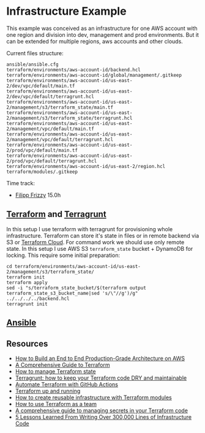 # Infrastructure Example
This example was conceived as an infrastructure for one AWS account with one region and division into dev, management and prod environments.
But it can be extended for multiple regions, aws accounts and other clouds.

Current files structure:
```
ansible/ansible.cfg
terraform/environments/aws-account-id/backend.hcl
terraform/environments/aws-account-id/global/management/.gitkeep
terraform/environments/aws-account-id/us-east-2/dev/vpc/default/main.tf
terraform/environments/aws-account-id/us-east-2/dev/vpc/default/terragrunt.hcl
terraform/environments/aws-account-id/us-east-2/management/s3/terraform_state/main.tf
terraform/environments/aws-account-id/us-east-2/management/s3/terraform_state/terragrunt.hcl
terraform/environments/aws-account-id/us-east-2/management/vpc/default/main.tf
terraform/environments/aws-account-id/us-east-2/management/vpc/default/terragrunt.hcl
terraform/environments/aws-account-id/us-east-2/prod/vpc/default/main.tf
terraform/environments/aws-account-id/us-east-2/prod/vpc/default/terragrunt.hcl
terraform/environments/aws-account-id/us-east-2/region.hcl
terraform/modules/.gitkeep
```

Time track:
- [Filipp Frizzy](https://github.com/Friz-zy/) 15.0h

## [Terraform](https://www.terraform.io/) and [Terragrunt](https://terragrunt.gruntwork.io)
In this setup I use terraform with terragrunt for provisioning whole infrastructure.
Terraform can store it's state in files or in remote backend via S3 or [Terraform Cloud](https://cloud.hashicorp.com/products/terraform).
For command work we should use only remote state. In this setup I use AWS S3 `terraform_state` bucket + DynamoDB for locking.
This require some initial preparation:
```
cd terraform/environments/aws-account-id/us-east-2/management/s3/terraform_state/
terraform init
terraform apply
sed -i "s/terraform_state_bucket/$(terraform output terraform_state_s3_bucket_name|sed 's/\"//g')/g" ../../../../backend.hcl
terragrunt init
```

## [Ansible](https://www.ansible.com/)

## Resources
* [How to Build an End to End Production-Grade Architecture on AWS](https://blog.gruntwork.io/how-to-build-an-end-to-end-production-grade-architecture-on-aws-part-1-eae8eeb41fec#eb3a)
* [A Comprehensive Guide to Terraform](https://blog.gruntwork.io/a-comprehensive-guide-to-terraform-b3d32832baca#.b6sun4nkn)
* [How to manage Terraform state](https://blog.gruntwork.io/how-to-manage-terraform-state-28f5697e68fa#.r6xdvtxqe)
* [Terragrunt: how to keep your Terraform code DRY and maintainable](https://blog.gruntwork.io/terragrunt-how-to-keep-your-terraform-code-dry-and-maintainable-f61ae06959d8)
* [Automate Terraform with GitHub Actions](https://developer.hashicorp.com/terraform/tutorials/automation/github-actions)
* [Terraform up and running](https://github.com/brikis98/terraform-up-and-running-code/)
* [How to create reusable infrastructure with Terraform modules](https://blog.gruntwork.io/how-to-create-reusable-infrastructure-with-terraform-modules-25526d65f73d)
* [How to use Terraform as a team](https://blog.gruntwork.io/how-to-use-terraform-as-a-team-251bc1104973)
* [A comprehensive guide to managing secrets in your Terraform code](https://blog.gruntwork.io/a-comprehensive-guide-to-managing-secrets-in-your-terraform-code-1d586955ace1)
* [5 Lessons Learned From Writing Over 300,000 Lines of Infrastructure Code](https://blog.gruntwork.io/5-lessons-learned-from-writing-over-300-000-lines-of-infrastructure-code-36ba7fadeac1)